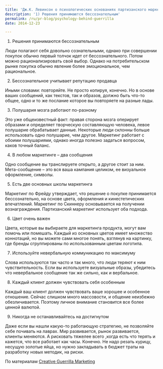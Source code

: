 ```yaml
---
title: 'Дж.К. Левинсон о психологических основаниях партизанского маркетинга'
description: '1) Решения принимаются бессознательным'
permalink: /ru/pr-blog/psychology-behind-guerrilla
date: 2014-12-23

---
```


1) Решения принимаются бессознательным

Люди полагают себя довольно сознательными, однако при совершении покупок обычно первый толчок идет от бессознательного. Потом можно рационализировать свой выбор. Однако на потребительском рынке  покупка обычно явление более эмоциональное, чем рациональное.

2) Бессознательное учитывает репутацию продавца

Иными словами: повторяйте. Не просто копируя, конечно. Но в основе ваших сообщений, как текстов, так и образов, должно быть что-то общее, одно и то же послание которое вы повторяете на разные лады.

3) Полушария мозга работают по-разному

Это уже общеизвестный факт: правая сторона мозга оперирует образами и определяет творческую составляющую человека, левое полушарие обрабатывает данные.  Некоторые люди склонны больше использовать одно полушарие, чем другое. Маркетинг работает с обоими полушариями, однако иногда полезно задаться вопросом, каков точный баланс.

4) В любом маркетинге – два сообщения

Одно сообщение вы транслируете открыто, а другое стоит за ним. Мета-сообщение – это вся ваша кампания целиком, ее визуальное оформление, символы.

5) Есть две основных школы маркетинга

Маркетинг по Фрейду утверждает, что решение о покупке принимается бессознательно, на основе цвета, оформления и кинестетических впечатлений. Маркетинг по Скиннеру основывается на получении вознаграждения. Партизанский маркетинг использует оба подхода.

6) Цвет очень важен

Цвета, которые вы выбираете для маркетинга продукта, могут вам помочь или помешать. Каждый из основных цветов имеет множество коннотаций, но вы можете сами многое понять, взглянув на картинку, где бренды сгруппированы по использованным цветам логотипа.

7) Используйте невербальную коммуникацию по максимуму

Слова используются так часто и так много, что люди теряют к ним чувствительность. Если вы используете визуальные образы, убедитесь что невербальное сообщение так же сильно, как и вербальное.

8) Каждый клиент должен чувствовать себя особенным

Каждый ваш клиент должен чувствовать ваше хорошее и особенное отношение. Сейчас слишком много массовости, и общение неизбежно обезличивается. Поэтому личное внимание становится все более ценной валютой.

9) Никогда не останавливайтесь на достигнутом

Даже если вы нашли какую-то работающую стратегию, не позволяйте себе почивать на лаврах. Мир развивается, рынок развивается, клиенты меняются. А рисковать тяжелее всего ,когда есть что терять и кажется, что все работает как часы. Конечно. Не надо резать курицу, несущую золотые яйца, но нужно закладывать в бюджет траты на разработку новых методик, на риски.

По материалам <a href="http://www.creativeguerrillamarketing.com/guerrilla-marketing/15-psychologically-based-facts-guerrilla-marketing-works/">Creative Guerrilla Marketing </a>

